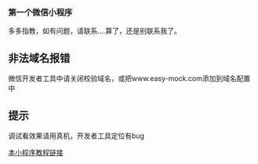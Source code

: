 
### 第一个微信小程序
多多指教，如有问题，请联系....算了，还是别联系我了。

## 非法域名报错
微信开发者工具中请关闭校验域名，或把www.easy-mock.com添加到域名配置中

## 提示
调试看效果请用真机，开发者工具定位有bug

[本小程序教程链接](http://www.jianshu.com/p/68e3b8927a77)
